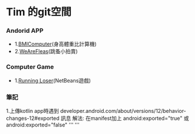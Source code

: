 # Tim 的git空間
### Andorid APP

- 1.[BMIComputer](https://github.com/cc54188/cc54188.github.io/tree/main/Android%20APP/BMIComputer/app)(身高體重比計算機)
- 2.[WeAreFleas](https://github.com/cc54188/cc54188.github.io/tree/main/Android%20APP/WeAreFleas)(跳蚤小拍賣)

### Computer Game
- 1.[Running Loser](https://github.com/cc54188/cc54188.github.io/tree/main/Computer%20Game/Running%20Loser)(NetBeans遊戲)

### 筆記
1.上傳kotlin app時遇到 developer.android.com/about/versions/12/behavior-changes-12#exported 訊息
  解法: 在manifest加上 android:exported="true" 或 android:exported="false"
  ''' <activity
            android:name=".ui.ManageAccountActivity"
            android:label="@string/title_activity_manage_accounts"
            android:launchMode="singleTask"
            android:exported="true"/> '''
